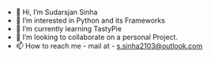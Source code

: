 - 👋 Hi, I’m Sudarsjan Sinha
- 👀 I’m interested in Python and its Frameworks
- 🌱 I’m currently learning TastyPie
- 💞️ I’m looking to collaborate on a personal Project.
- 📫 How to reach me  - mail at - s.sinha2103@outlook.com

<!---
ssinha2103/ssinha2103 is a ✨ special ✨ repository because its `README.md` (this file) appears on your GitHub profile.
You can click the Preview link to take a look at your changes.
--->
